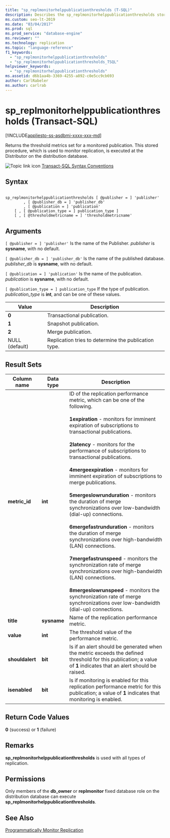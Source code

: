 ```yaml
---
title: "sp_replmonitorhelppublicationthresholds (T-SQL)"
description: Describes the sp_replmonitorhelppublicationthresholds stored procedure which returns the threshold metrics set for a monitored publication.
ms.custom: seo-lt-2019
ms.date: "03/04/2017"
ms.prod: sql
ms.prod_service: "database-engine"
ms.reviewer: ""
ms.technology: replication
ms.topic: "language-reference"
f1_keywords: 
  - "sp_replmonitorhelppublicationthresholds"
  - "sp_replmonitorhelppublicationthresholds_TSQL"
helpviewer_keywords: 
  - "sp_replmonitorhelppublicationthresholds"
ms.assetid: d6b1aa4b-3369-4255-a892-c0e5cc9cb693
author: CarlRabeler
ms.author: carlrab
---
```

# sp_replmonitorhelppublicationthresholds (Transact-SQL)
[!INCLUDE[appliesto-ss-asdbmi-xxxx-xxx-md](../../includes/appliesto-ss-asdbmi-xxxx-xxx-md.md)]

  Returns the threshold metrics set for a monitored publication. This stored procedure, which is used to monitor replication, is executed at the Distributor on the distribution database.  
  
 ![Topic link icon](../../database-engine/configure-windows/media/topic-link.gif "Topic link icon") [Transact-SQL Syntax Conventions](../../t-sql/language-elements/transact-sql-syntax-conventions-transact-sql.md)  
  
## Syntax  
  
```  
  
sp_replmonitorhelppublicationthresholds [ @publisher = ] 'publisher'  
        , [ @publisher_db = ] 'publisher_db'  
        , [ @publication = ] 'publication'   
    [ , [ @publication_type = ] publication_type ]   
    [ , [ @thresholdmetricname = ] 'thresholdmetricname'  
```  
  
## Arguments  
`[ @publisher = ] 'publisher'`
 Is the name of the Publisher. *publisher* is **sysname**, with no default.  
  
`[ @publisher_db = ] 'publisher_db'`
 Is the name of the published database. *publisher_db* is **sysname**, with no default.  
  
`[ @publication = ] 'publication'`
 Is the name of the publication. *publication* is **sysname**, with no default.  
  
`[ @publication_type = ] publication_type`
 If the type of publication. *publication_type* is **int**, and can be one of these values.  
  
|Value|Description|  
|-----------|-----------------|  
|**0**|Transactional publication.|  
|**1**|Snapshot publication.|  
|**2**|Merge publication.|  
|NULL (default)|Replication tries to determine the publication type.|  
  
## Result Sets  
  
|Column name|Data type|Description|  
|-----------------|---------------|-----------------|  
|**metric_id**|**int**|ID of the replication performance metric, which can be one of the following.<br /><br /> **1expiration** - monitors for imminent expiration of subscriptions to transactional publications.<br /><br /> **2latency** - monitors for the performance of subscriptions to transactional publications.<br /><br /> **4mergeexpiration** - monitors for imminent expiration of subscriptions to merge publications.<br /><br /> **5mergeslowrunduration** - monitors the duration of merge synchronizations over low-bandwidth (dial-up) connections.<br /><br /> **6mergefastrunduration** - monitors the duration of merge synchronizations over high-bandwidth (LAN) connections.<br /><br /> **7mergefastrunspeed** - monitors the synchronization rate of merge synchronizations over high-bandwidth (LAN) connections.<br /><br /> **8mergeslowrunspeed** - monitors the synchronization rate of merge synchronizations over low-bandwidth (dial-up) connections.|  
|**title**|**sysname**|Name of the replication performance metric.|  
|**value**|**int**|The threshold value of the performance metric.|  
|**shouldalert**|**bit**|Is if an alert should be generated when the metric exceeds the defined threshold for this publication; a value of **1** indicates that an alert should be raised.|  
|**isenabled**|**bit**|Is if monitoring is enabled for this replication performance metric for this publication; a value of **1** indicates that monitoring is enabled.|  
  
## Return Code Values  
 **0** (success) or **1** (failure)  
  
## Remarks  
 **sp_replmonitorhelppublicationthresholds** is used with all types of replication.  
  
## Permissions  
 Only members of the **db_owner** or **replmonitor** fixed database role on the distribution database can execute **sp_replmonitorhelppublicationthresholds**.  
  
## See Also  
 [Programmatically Monitor Replication](../../relational-databases/replication/monitor/programmatically-monitor-replication.md)  
  
  
